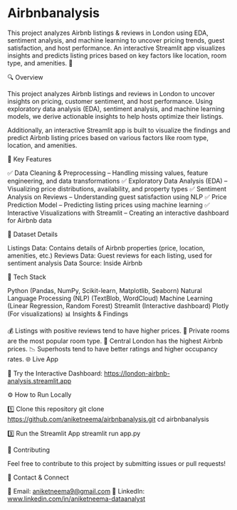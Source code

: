# Airbnbanalysis
This project analyzes Airbnb listings &amp; reviews in London using EDA, sentiment analysis, and machine learning to uncover pricing trends, guest satisfaction, and host performance. An interactive Streamlit app visualizes insights and predicts listing prices based on key factors like location, room type, and amenities. 🚀

🔍 Overview

This project analyzes Airbnb listings and reviews in London to uncover insights on pricing, customer sentiment, and host performance. Using exploratory data analysis (EDA), sentiment analysis, and machine learning models, we derive actionable insights to help hosts optimize their listings.

Additionally, an interactive Streamlit app is built to visualize the findings and predict Airbnb listing prices based on various factors like room type, location, and amenities.


🚀 Key Features

✅ Data Cleaning & Preprocessing – Handling missing values, feature engineering, and data transformations
✅ Exploratory Data Analysis (EDA) – Visualizing price distributions, availability, and property types
✅ Sentiment Analysis on Reviews – Understanding guest satisfaction using NLP
✅ Price Prediction Model – Predicting listing prices using machine learning
✅ Interactive Visualizations with Streamlit – Creating an interactive dashboard for Airbnb data



📂 Dataset Details

Listings Data: Contains details of Airbnb properties (price, location, amenities, etc.)
Reviews Data: Guest reviews for each listing, used for sentiment analysis
Data Source: Inside Airbnb



🎯 Tech Stack

Python (Pandas, NumPy, Scikit-learn, Matplotlib, Seaborn)
Natural Language Processing (NLP) (TextBlob, WordCloud)
Machine Learning (Linear Regression, Random Forest)
Streamlit (Interactive dashboard)
Plotly (For visualizations)
📊 Insights & Findings

💰 Listings with positive reviews tend to have higher prices.
🏡 Private rooms are the most popular room type.
📍 Central London has the highest Airbnb prices.
📉 Superhosts tend to have better ratings and higher occupancy rates.
🌐 Live App

🔗 Try the Interactive Dashboard: https://london-airbnb-analysis.streamlit.app

⚙️ How to Run Locally

1️⃣ Clone this repository
git clone https://github.com/aniketneema/airbnbanalysis.git
cd airbnbanalysis

3️⃣ Run the Streamlit App
streamlit run app.py




🤝 Contributing

Feel free to contribute to this project by submitting issues or pull requests!

📩 Contact & Connect

📧 Email: aniketneema9@gmail.com
🔗 LinkedIn: www.linkedin.com/in/aniketneema-dataanalyst

